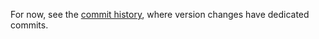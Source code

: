 For now, see the [commit history](https://github.com/NickvanDyke/eslint-plugin-react-you-might-not-need-an-effect/commits/main/), where version changes have dedicated commits.
